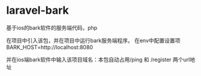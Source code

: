 # laravel-bark
基于ios的bark软件的服务端代码，php

在项目中引入该包，并在项目中运行bark服务端程序。
在env中配置设置项  BARK_HOST=http://localhost:8080

并在ios端bark软件中输入该项目域名：本包自动占用/ping 和 /register 两个url地址


